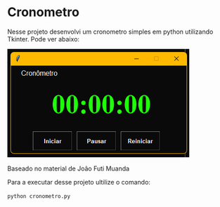 # Cronometro
Nesse projeto desenvolvi um cronometro simples em python utilizando Tkinter.
Pode ver abaixo:

<img src="cronometro_layout.png">

Baseado no material de João Futi Muanda

Para a executar desse projeto ultilize o comando:

`python cronometro.py`


